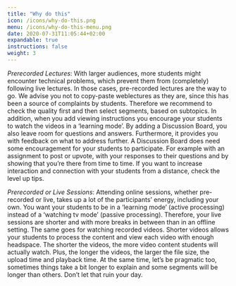 ```yaml
---
title: "Why do this"
icon: /icons/why-do-this.png
menu: /icons/why-do-this-menu.png
date: 2020-07-31T11:05:44+02:00
expandable: true
instructions: false
weight: 3
---
```


*Prerecorded Lectures*: With larger audiences, more students might encounter technical problems, which prevent them from (completely) following live lectures. In those cases, pre-recorded lectures are the way to go. We advise you not to copy-paste weblectures as they are, since this has been a source of complaints by students. Therefore we recommend to check the quality first and then select segments, based on subtopics. In addition, when you add viewing instructions you encourage your students to watch the videos in a ‘learning mode’. By adding a Discussion Board, you also leave room for questions and answers. Furthermore, it provides you with feedback on what to address further. A Discussion Board does need some encouragement for your students to participate. For example with an assignment to post or upvote, with your responses to their questions and by showing that you’re there from time to time. If you want to increase interaction and connection with your students from a distance, check the level up tips.

*Prerecorded or Live Sessions*: Attending online sessions, whether pre-recorded or live, takes up a lot of the participants’ energy, including your own. You want your students to be in a ‘learning mode’ (active processing) instead of a ‘watching tv mode’ (passive processing). Therefore, your live sessions are shorter and with more breaks in between than in an offline setting. The same goes for watching recorded videos. Shorter videos allows your students to process the content and view each video with enough headspace. The shorter the videos, the more video content students will actually watch. Plus, the longer the videos, the larger the file size, the upload time and playback time. At the same time, let’s be pragmatic too, sometimes things take a bit longer to explain and some segments will be longer than others. Don’t let that ruin your day.

